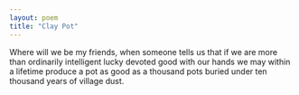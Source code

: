 ```yaml
---
layout: poem
title: "Clay Pot"
---
```


<p>    Where will we be
    my friends,
    when someone tells us
    that if we are more than
    ordinarily
    	intelligent
    	lucky
    	devoted
    	good with our hands
    we may
    within a lifetime
    produce a pot
    as good as a thousand pots
    buried
    under ten thousand years
    of village dust.
</p>
